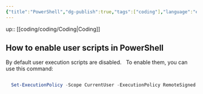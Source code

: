 ```yaml
---
{"title":"PowerShell","dg-publish":true,"tags":["coding"],"language":"en","permalink":"/coding/power-shell/power-shell/","dgPassFrontmatter":true}
---
```


up:: [[coding/coding/Coding\|Coding]]

## How to enable user scripts in PowerShell

By default user execution scripts are disabled.  
To enable them, you can use this command:

```PowerShell

  Set-ExecutionPolicy -Scope CurrentUser -ExecutionPolicy RemoteSigned

```
